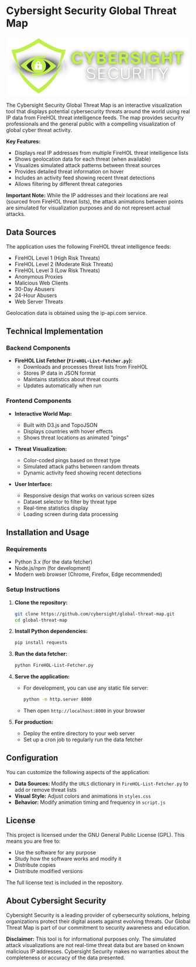 # Cybersight Security Global Threat Map

![Cybersight Security Global Threat Map](assets/logo.png)

The Cybersight Security Global Threat Map is an interactive visualization tool that displays potential cybersecurity threats around the world using real IP data from FireHOL threat intelligence feeds. The map provides security professionals and the general public with a compelling visualization of global cyber threat activity.

**Key Features:**
- Displays real IP addresses from multiple FireHOL threat intelligence lists
- Shows geolocation data for each threat (when available)
- Visualizes simulated attack patterns between threat sources
- Provides detailed threat information on hover
- Includes an activity feed showing recent threat detections
- Allows filtering by different threat categories

**Important Note:** While the IP addresses and their locations are real (sourced from FireHOL threat lists), the attack animations between points are simulated for visualization purposes and do not represent actual attacks.

## Data Sources

The application uses the following FireHOL threat intelligence feeds:

- FireHOL Level 1 (High Risk Threats)
- FireHOL Level 2 (Moderate Risk Threats)
- FireHOL Level 3 (Low Risk Threats)
- Anonymous Proxies
- Malicious Web Clients
- 30-Day Abusers
- 24-Hour Abusers
- Web Server Threats

Geolocation data is obtained using the ip-api.com service.

## Technical Implementation

### Backend Components

- **FireHOL List Fetcher (`FireHOL-List-Fetcher.py`):**
  - Downloads and processes threat lists from FireHOL
  - Stores IP data in JSON format
  - Maintains statistics about threat counts
  - Updates automatically when run

### Frontend Components

- **Interactive World Map:**
  - Built with D3.js and TopoJSON
  - Displays countries with hover effects
  - Shows threat locations as animated "pings"

- **Threat Visualization:**
  - Color-coded pings based on threat type
  - Simulated attack paths between random threats
  - Dynamic activity feed showing recent detections

- **User Interface:**
  - Responsive design that works on various screen sizes
  - Dataset selector to filter by threat type
  - Real-time statistics display
  - Loading screen during data processing

## Installation and Usage

### Requirements

- Python 3.x (for the data fetcher)
- Node.js/npm (for development)
- Modern web browser (Chrome, Firefox, Edge recommended)

### Setup Instructions

1. **Clone the repository:**
   ```bash
   git clone https://github.com/cybersight/global-threat-map.git
   cd global-threat-map
   ```

2. **Install Python dependencies:**
   ```bash
   pip install requests
   ```

3. **Run the data fetcher:**
   ```bash
   python FireHOL-List-Fetcher.py
   ```

4. **Serve the application:**
   - For development, you can use any static file server:
     ```bash
     python -m http.server 8000
     ```
   - Then open `http://localhost:8000` in your browser

5. **For production:**
   - Deploy the entire directory to your web server
   - Set up a cron job to regularly run the data fetcher

## Configuration

You can customize the following aspects of the application:

- **Data Sources:** Modify the `URLS` dictionary in `FireHOL-List-Fetcher.py` to add or remove threat lists
- **Visual Style:** Adjust colors and animations in `styles.css`
- **Behavior:** Modify animation timing and frequency in `script.js`

## License

This project is licensed under the GNU General Public License (GPL). This means you are free to:

- Use the software for any purpose
- Study how the software works and modify it
- Distribute copies
- Distribute modified versions

The full license text is included in the repository.

## About Cybersight Security

Cybersight Security is a leading provider of cybersecurity solutions, helping organizations protect their digital assets against evolving threats. Our Global Threat Map is part of our commitment to security awareness and education.

**Disclaimer:** This tool is for informational purposes only. The simulated attack visualizations are not real-time threat data but are based on known malicious IP addresses. Cybersight Security makes no warranties about the completeness or accuracy of the data presented.